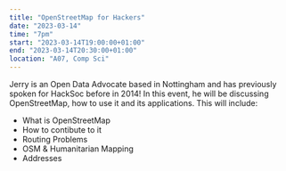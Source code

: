 ```yaml
---
title: "OpenStreetMap for Hackers"
date: "2023-03-14"
time: "7pm"
start: "2023-03-14T19:00:00+01:00"
end: "2023-03-14T20:30:00+01:00"
location: "A07, Comp Sci"
---
```


Jerry is an Open Data Advocate based in Nottingham and has previously spoken for HackSoc before in 2014! In this event, he will be discussing OpenStreetMap, how to use it and its applications. This will include:
- What is OpenStreetMap
- How to contibute to it
- Routing Problems
- OSM & Humanitarian Mapping 
- Addresses


